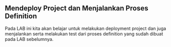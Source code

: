 ## Mendeploy Project dan Menjalankan Proses Definition

Pada LAB ini kita akan belajar untuk melakukan deployment project dan juga menjalankan  serta melakukan test dari proses definition yang sudah dibuat pada LAB sebelumnya.
